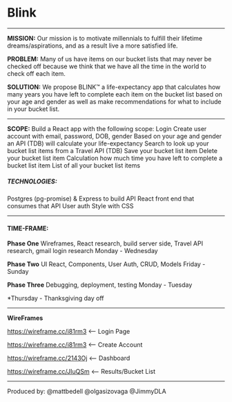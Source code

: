 # Blink

****
**MISSION:** Our mission is to motivate millennials to fulfill their lifetime dreams/aspirations, and as a result live a more satisfied life.


**PROBLEM:** Many of us have items on our bucket lists that may never be checked off because we think that we have all the time in the world to check off each item. 


**SOLUTION:** We propose BLINK™ a life-expectancy app that calculates how many years you have left to complete each item on the bucket list based on your age and gender as well as make recommendations for what to include in your bucket list.  

***
**SCOPE:** Build a React app with the following scope:
Login
Create user account with email, password, DOB, gender
Based on your age and gender an API (TDB) will calculate your life-expectancy 
Search to look up your bucket list items from a Travel API (TDB)
Save your bucket list item
Delete your bucket list item
Calculation how much time you have left to complete a bucket list item
List of all your bucket list items


##### TECHNOLOGIES:
Postgres (pg-promise) & Express to build API
React front end that consumes that API
User auth
Style with CSS



***
#### TIME-FRAME: 

**Phase One**
Wireframes, React research, build server side, Travel API research, gmail login research
Monday - Wednesday

**Phase Two**
UI React, Components, User Auth, CRUD, Models
Friday - Sunday

**Phase Three**
Debugging, deployment, testing
Monday - Tuesday


*Thursday - Thanksgiving day off

* * *
**WireFrames**

https://wireframe.cc/i81rm3 <— Login Page

https://wireframe.cc/i81rm3 <— Create Account

https://wireframe.cc/2143Oj <— Dashboard

https://wireframe.cc/JIuQSm <— Results/Bucket List

***
Produced by: @mattbedell @olgasizovaga @JimmyDLA 
